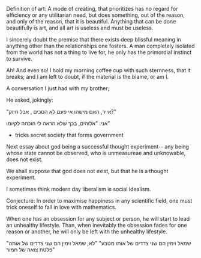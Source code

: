 Definition of art:
A mode of creating, that prioritizes has no regard for efficiency or any utilitarian need, but does something, out of the reason, and only of the reason, that it is beautiful. Anything that can be done beautifully is art, and all art is useless and must be useless.


I sincerely doubt the premise that there exists deep blissful meaning in anything other than the relationships one fosters. A man completely isolated from the world has not a thing to live for, he only has the primordial instinct to survive.


Ah! And even so! I hold my morning coffee cup with such sternness, that it breaks; and I am left to doubt, if the material is the blame, or am I.

A conversation I just had with my brother;

He asked, jokingly:


"אייר, האם מישהו אי פעם לא הסכים , אבל חיזק?"

אני: "אלוהים, בכך שלא הראה לי הוכחה לקיומו"



- tricks secret society that forms government

Next essay about god being a successful thought experiment-- any being whose state cannot be observed, who is unmeasureae and unknowable, does not exist.

We shall suppose that god does not exist, but that he is a thought experiment.


I sometimes think modern day liberalism is social idealism.

Conjecture: In order to maximise happiness in any scientific field, one must trick oneself to fall in love with mathematics.

When one has an obsession for any subject or person, he will start to lead an unhealthy lifestyle. Than, when inevitably the obsession fades for one reason or another, he will only be left with the unhealthy lifestyle.




"שמאל וימין הם שני צדדים של אותו מטבע"
"לא, שמאל וימין הם שני צדדים של אותה פלטת צואה של חמור"